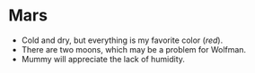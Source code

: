 # Mars

- Cold and dry, but everything is my favorite color (*red*).
- There are two moons, which may be a problem for Wolfman.
- Mummy will appreciate the lack of humidity.
